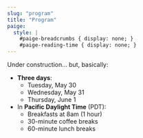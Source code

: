 ```yaml
---
slug: "program"
title: "Program"
paige:
  style: |
    #paige-breadcrumbs { display: none; }
    #paige-reading-time { display: none; }
---
```


Under construction... but, basically:
* **Three days**:
  * Tuesday, May 30
  * Wednesday, May 31
  * Thursday, June 1
* In **Pacific Daylight Time** (PDT):
  * Breakfasts at 8am (1 hour)
  * 30-minute coffee breaks
  * 60-minute lunch breaks
